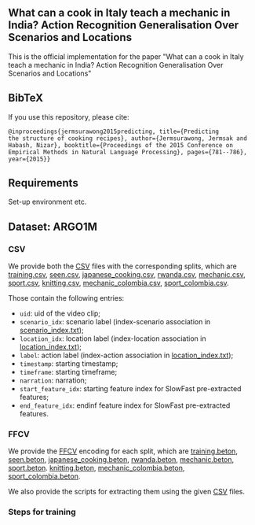 
## What can a cook in Italy teach a mechanic in India? Action Recognition Generalisation Over Scenarios and Locations

This is the official implementation for the paper "What can a cook in Italy teach a mechanic in India? Action Recognition Generalisation Over Scenarios and Locations" 

## BibTeX

If you use this repository, please cite: 

<code>@inproceedings{jermsurawong2015predicting,
  title={Predicting the structure of cooking recipes},
  author={Jermsurawong, Jermsak and Habash, Nizar},
  booktitle={Proceedings of the 2015 Conference on Empirical Methods in Natural Language Processing},
  pages={781--786},
  year={2015}}</code>
## Requirements
Set-up environment etc. 

## Dataset: ARGO1M

### CSV 

We provide both the <a href="http://en.wikipedia.org/wiki/Main_Page">CSV</a> files with the corresponding splits, which are <a href="http://en.wikipedia.org/wiki/Main_Page">training.csv</a>, <a href="http://en.wikipedia.org/wiki/Main_Page">seen.csv</a>,  <a href="http://en.wikipedia.org/wiki/Main_Page">japanese_cooking.csv</a>, <a href="http://en.wikipedia.org/wiki/Main_Page">rwanda.csv</a>, <a href="http://en.wikipedia.org/wiki/Main_Page">mechanic.csv</a>, <a href="http://en.wikipedia.org/wiki/Main_Page">sport.csv</a>, <a href="http://en.wikipedia.org/wiki/Main_Page">knitting.csv</a>, <a href="http://en.wikipedia.org/wiki/Main_Page">mechanic_colombia.csv</a>, <a href="http://en.wikipedia.org/wiki/Main_Page">sport_colombia.csv</a>. 

Those contain the following entries: 

- <code>uid</code>: uid of the video clip; 
- <code>scenario_idx</code>: scenario label (index-scenario association in <a href="http://en.wikipedia.org/wiki/Main_Page">scenario_index.txt</a>);
- <code>location_idx</code>: location label (index-location association in <a href="http://en.wikipedia.org/wiki/Main_Page">location_index.txt</a>); 
- <code>label</code>: action label (index-action association in <a href="http://en.wikipedia.org/wiki/Main_Page">location_index.txt</a>);
- <code>timestamp</code>: starting timestamp;
- <code>timeframe</code>: starting timeframe;
- <code>narration</code>: narration; 
- <code>start_feature_idx</code>: starting feature index for SlowFast pre-extracted features;
- <code>end_feature_idx</code>: endinf feature index for SlowFast pre-extracted features.

### FFCV 

We provide the <a href="https://ffcv.io/">FFCV</a> encoding for each split, which are <a href="http://en.wikipedia.org/wiki/Main_Page">training.beton</a>, <a href="http://en.wikipedia.org/wiki/Main_Page">seen.beton</a>,  <a href="http://en.wikipedia.org/wiki/Main_Page">japanese_cooking.beton</a>, <a href="http://en.wikipedia.org/wiki/Main_Page">rwanda.beton</a>, <a href="http://en.wikipedia.org/wiki/Main_Page">mechanic.beton</a>, <a href="http://en.wikipedia.org/wiki/Main_Page">sport.beton</a>. <a href="http://en.wikipedia.org/wiki/Main_Page">knitting.beton</a>, <a href="http://en.wikipedia.org/wiki/Main_Page">mechanic_colombia.beton</a>, <a href="http://en.wikipedia.org/wiki/Main_Page">sport_colombia.beton</a>. 

We also provide the scripts for extracting them using the given <a href="http://en.wikipedia.org/wiki/Main_Page">CSV</a> files.

### Steps for training
